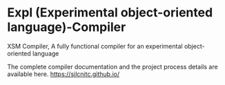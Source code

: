 # Expl (Experimental object-oriented language)-Compiler
XSM Compiler, A fully functional compiler for an experimental object-oriented language

The complete compiler documentation and the project process details are available here.
https://silcnitc.github.io/
